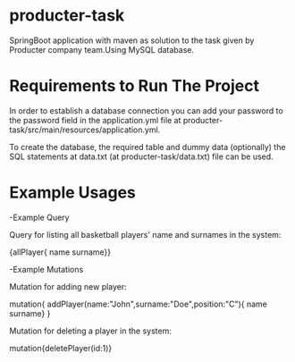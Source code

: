 # producter-task

SpringBoot application with maven as solution to the task given by Producter company team.Using MySQL database.

# Requirements to Run The Project

In order to establish a database connection you can add your password to the password field in the application.yml file at producter-task/src/main/resources/application.yml.

To create the database, the required table and dummy data (optionally) the SQL statements at data.txt (at producter-task/data.txt) file can be used.

# Example Usages

-Example Query 

Query for listing all basketball players' name and surnames in the system:

{allPlayer{
name
surname}}

-Example Mutations

Mutation for adding new player:

mutation{
addPlayer(name:"John",surname:"Doe",position:"C"){
name
surname}
}

Mutation for deleting a player in the system:

mutation{deletePlayer(id:1)}







